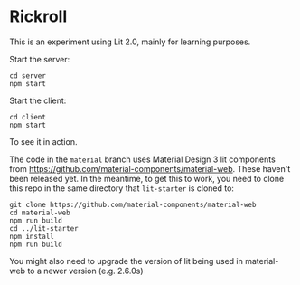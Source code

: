 # Rickroll

This is an experiment using Lit 2.0, mainly for learning purposes.

Start the server:
```
cd server
npm start
```

Start the client:
```
cd client
npm start
```

To see it in action. 

The code in the `material` branch uses Material Design 3 lit components from
https://github.com/material-components/material-web. These haven't been released
yet. In the meantime, to get this to work, you need to clone this repo in the same
directory that `lit-starter` is cloned to:

```
git clone https://github.com/material-components/material-web
cd material-web
npm run build
cd ../lit-starter
npm install
npm run build
```

You might also need to upgrade the version of lit being used in material-web to a
newer version (e.g. 2.6.0s)
